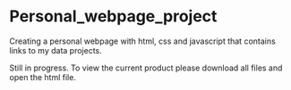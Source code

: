 # Personal_webpage_project
Creating a personal webpage with html, css and javascript that contains links to my data projects.

<p> Still in progress. To view the current product please download all files and open the html file. </p>
